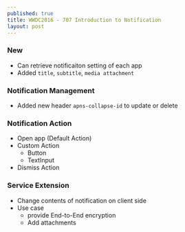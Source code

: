 ```yaml
---
published: true
title: WWDC2016 - 707 Introduction to Notification
layout: post
---
```

### New
* Can retrieve notificaiton setting of each app
* Added `title`, `subtitle`, `media attachment`

### Notification Management
* Added new header `apns-collapse-id` to update or delete

### Notification Action
* Open app (Default Action)
* Custom Action
  * Button 
  * TextInput
* Dismiss Action

### Service Extension
* Change contents of notification on client side
* Use case
  * provide End-to-End encryption
  * Add attachments
